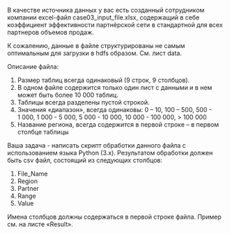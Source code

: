 В качестве источника данных у вас есть созданный сотрудником компании excel-файл case03_input_file.xlsx, содержащий в себе коэффициент эффективности партнёрской сети в стандартной для всех партнеров объемов продаж.

К сожалению, данные в файле структурированы не самым оптимальным для загрузки в hdfs образом.  См. лист data.

Описание файла:
1.	Размер таблиц всегда одинаковый (9 строк, 9 столбцов).
2.	В одном файле содержится только один лист с данными и в нем может быть более 10 000 таблиц.
3.	Таблицы всегда разделены пустой строкой. 
4.	Значения «диапазон», всегда одинаковы: 0 – 10, 100 – 500, 500 - 1 000, 1 000 - 5 000, 5 000 - 10 000, 10 000 - 100 000, > 100 000
5.	Название региона, всегда содержится в первой строке – в первом столбце таблицы

Ваша задача - написать скрипт обработки данного файла с использованием языка Python (3.х). Результатом обработки должен быть csv файл, состоящий из следующих столбцов:

1.	File_Name
2.	Region
3.	Partner
4.	Range
5.	Value

Имена столбцов должны содержаться в первой строке файла. Пример см. на листе «Result».

